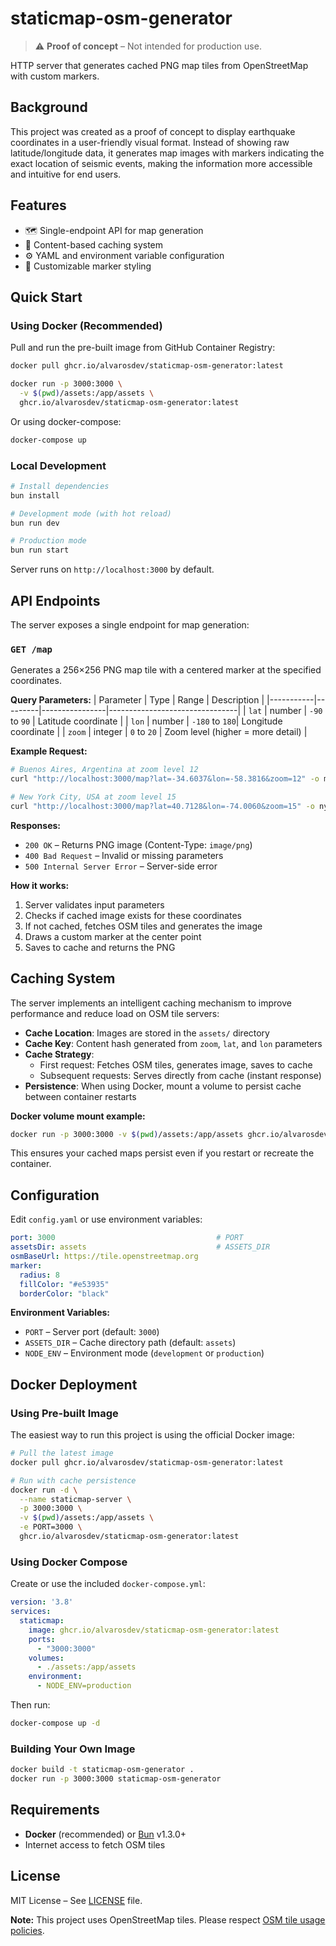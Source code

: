 # staticmap-osm-generator

> ⚠️ **Proof of concept** – Not intended for production use.

HTTP server that generates cached PNG map tiles from OpenStreetMap with custom markers.

## Background

This project was created as a proof of concept to display earthquake coordinates in a user-friendly visual format. Instead of showing raw latitude/longitude data, it generates map images with markers indicating the exact location of seismic events, making the information more accessible and intuitive for end users.

## Features

- 🗺️ Single-endpoint API for map generation
- 💾 Content-based caching system
- ⚙️ YAML and environment variable configuration
- 🎨 Customizable marker styling

## Quick Start

### Using Docker (Recommended)

Pull and run the pre-built image from GitHub Container Registry:

```bash
docker pull ghcr.io/alvarosdev/staticmap-osm-generator:latest

docker run -p 3000:3000 \
  -v $(pwd)/assets:/app/assets \
  ghcr.io/alvarosdev/staticmap-osm-generator:latest
```

Or using docker-compose:

```bash
docker-compose up
```

### Local Development

```bash
# Install dependencies
bun install

# Development mode (with hot reload)
bun run dev

# Production mode
bun run start
```

Server runs on `http://localhost:3000` by default.

## API Endpoints

The server exposes a single endpoint for map generation:

### `GET /map`

Generates a 256×256 PNG map tile with a centered marker at the specified coordinates.

**Query Parameters:**
| Parameter | Type    | Range          | Description                    |
|-----------|---------|----------------|--------------------------------|
| `lat`     | number  | `-90` to `90`  | Latitude coordinate            |
| `lon`     | number  | `-180` to `180`| Longitude coordinate           |
| `zoom`    | integer | `0` to `20`    | Zoom level (higher = more detail) |

**Example Request:**
```bash
# Buenos Aires, Argentina at zoom level 12
curl "http://localhost:3000/map?lat=-34.6037&lon=-58.3816&zoom=12" -o map.png

# New York City, USA at zoom level 15
curl "http://localhost:3000/map?lat=40.7128&lon=-74.0060&zoom=15" -o nyc.png
```

**Responses:**
- `200 OK` – Returns PNG image (Content-Type: `image/png`)
- `400 Bad Request` – Invalid or missing parameters
- `500 Internal Server Error` – Server-side error

**How it works:**
1. Server validates input parameters
2. Checks if cached image exists for these coordinates
3. If not cached, fetches OSM tiles and generates the image
4. Draws a custom marker at the center point
5. Saves to cache and returns the PNG

## Caching System

The server implements an intelligent caching mechanism to improve performance and reduce load on OSM tile servers:

- **Cache Location**: Images are stored in the `assets/` directory
- **Cache Key**: Content hash generated from `zoom`, `lat`, and `lon` parameters
- **Cache Strategy**: 
  - First request: Fetches OSM tiles, generates image, saves to cache
  - Subsequent requests: Serves directly from cache (instant response)
- **Persistence**: When using Docker, mount a volume to persist cache between container restarts

**Docker volume mount example:**
```bash
docker run -p 3000:3000 -v $(pwd)/assets:/app/assets ghcr.io/alvarosdev/staticmap-osm-generator:latest
```

This ensures your cached maps persist even if you restart or recreate the container.

## Configuration

Edit `config.yaml` or use environment variables:

```yaml
port: 3000                                    # PORT
assetsDir: assets                             # ASSETS_DIR
osmBaseUrl: https://tile.openstreetmap.org
marker:
  radius: 8
  fillColor: "#e53935"
  borderColor: "black"
```

**Environment Variables:**
- `PORT` – Server port (default: `3000`)
- `ASSETS_DIR` – Cache directory path (default: `assets`)
- `NODE_ENV` – Environment mode (`development` or `production`)

## Docker Deployment

### Using Pre-built Image

The easiest way to run this project is using the official Docker image:

```bash
# Pull the latest image
docker pull ghcr.io/alvarosdev/staticmap-osm-generator:latest

# Run with cache persistence
docker run -d \
  --name staticmap-server \
  -p 3000:3000 \
  -v $(pwd)/assets:/app/assets \
  -e PORT=3000 \
  ghcr.io/alvarosdev/staticmap-osm-generator:latest
```

### Using Docker Compose

Create or use the included `docker-compose.yml`:

```yaml
version: '3.8'
services:
  staticmap:
    image: ghcr.io/alvarosdev/staticmap-osm-generator:latest
    ports:
      - "3000:3000"
    volumes:
      - ./assets:/app/assets
    environment:
      - NODE_ENV=production
```

Then run:
```bash
docker-compose up -d
```

### Building Your Own Image

```bash
docker build -t staticmap-osm-generator .
docker run -p 3000:3000 staticmap-osm-generator
```

## Requirements

- **Docker** (recommended) or [Bun](https://bun.sh) v1.3.0+
- Internet access to fetch OSM tiles

## License

MIT License – See [LICENSE](LICENSE) file.

**Note:** This project uses OpenStreetMap tiles. Please respect [OSM tile usage policies](https://operations.osmfoundation.org/policies/tiles/).
